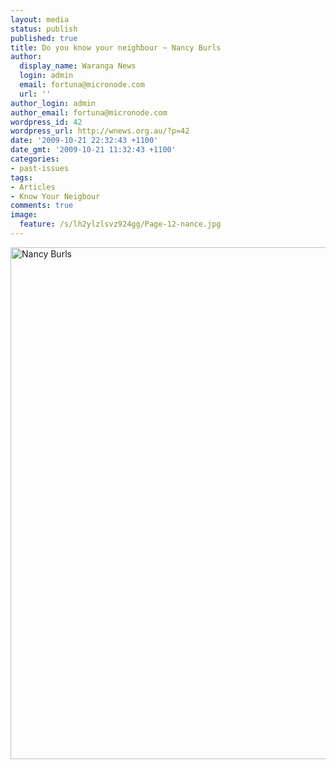 ```yaml
---
layout: media
status: publish
published: true
title: Do you know your neighbour ~ Nancy Burls
author:
  display_name: Waranga News
  login: admin
  email: fortuna@micronode.com
  url: ''
author_login: admin
author_email: fortuna@micronode.com
wordpress_id: 42
wordpress_url: http://wnews.org.au/?p=42
date: '2009-10-21 22:32:43 +1100'
date_gmt: '2009-10-21 11:32:43 +1100'
categories:
- past-issues
tags:
- Articles
- Know Your Neigbour
comments: true
image:
  feature: /s/lh2ylzlsvz924gg/Page-12-nance.jpg
---
```


<a href="{{ site.url }}/images/2009/10/Page-12-nance.jpg"><img class="alignnone size-large wp-image-41" style="border: 0pt none;" title="Nancy Burls" alt="Nancy Burls" src="{{ site.url }}/images/2009/10/Page-12-nance-703x1024.jpg" width="562" height="819" /></a>
